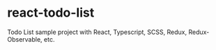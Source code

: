 # react-todo-list
Todo List sample project with React, Typescript, SCSS, Redux, Redux-Observable, etc.
